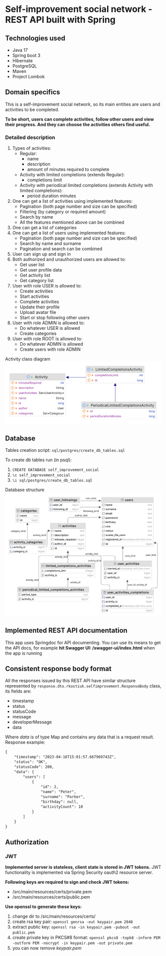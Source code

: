 # Self-improvement social network - REST API built with Spring

## Technologies used
- Java 17
- Spring boot 3
- Hibernate 
- PostgreSQL 
- Maven 
- Project Lombok

## Domain specifics
This is a self-improvement social network, so its main entities are users and activities to be completed.

**To be short, users can complete activities, follow other users and view their progress. And they can choose
the activities others find useful.**

### Detailed description
1. Types of activities:
   - Regular: 
     - name
     - description
     - amount of minutes required to complete
   - Activity with limited completions (extends Regular):
     - completions limit
   - Activity with periodical limited completions (extends Activity with limited completions):
     - period duration minutes
2. One can get a list of activities using implemented features:
   - Pagination (both page number and size can be specified)
   - Filtering (by category or required amount)
   - Search by name
   - All the features mentioned above can be combined 
3. One can get a list of categories
4. One can get a list of users using implemented features:
   - Pagination (both page number and size can be specified)
   - Search by name and surname
   - Pagination and search can be combined
5. User can sign up and sign in
6. Both authorized and unauthorized users are allowed to:
   - Get user list
   - Get user profile data
   - Get activity list
   - Get category list
7. User with role USER is allowed to:
   - Create activities
   - Start activities
   - Complete activities
   - Update their profile
   - Upload avatar file
   - Start or stop following other users
8. User with role ADMIN is allowed to:
   - Do whatever USER is allowed
   - Create categories
9. User with role ROOT is allowed to:
   - Do whatever ADMIN is allowed
   - Create users with role ADMIN

Activity class diagram
![Activity class diagram](doc-img/Activity-class-diagram.png)

## Database
Tables creation script: `sql/postgres/create_db_tables.sql`

To create db tables run (in psql):
1. ``CREATE DATABASE self_improvement_social``
2. ``\c self_improvement_social``
3. ``\i sql/postgres/create_db_tables.sql``

Database structure
![Database structure](doc-img/self-improvement-social-db-scheme.png)

## Implemented REST API documentation
This app uses Springdoc for API documenting. You can use its means to get the API docs, for example 
**hit Swagger UI: /swagger-ui/index.html** when the app is running

## Consistent response body format
All the responses issued by this REST API have similar structure represented by 
``response.dto.rkostiuk.selfimprovement.ResponseBody`` class, its fields are:    
- timestamp
- status
- statusCode
- message
- developerMessage
- data

Where *data* is of type Map and contains any data that is a request result.
Response example:
```
{
    "timestamp": "2023-04-16T15:01:57.667969743Z",
    "status": "OK",
    "statusCode": 200,
    "data": {
        "users": [
            {
                "id": 2,
                "name": "Peter",
                "surname": "Parker",
                "birthday": null,
                "activityCount": 10
            }
        ]
    }
}
```

## Authorization
### JWT

**Implemented server is stateless, client state is stored in JWT tokens.** JWT functionality is implemented via 
Spring Security oauth2 resource server.

**Following keys are required to sign and check JWT tokens:**
- /src/main/resources/certs/private.pem
- /src/main/resources/certs/public.pem

**Use openssl to generate these keys:**
1. change dir to /src/main/resources/certs/
2. create rsa key pair: `openssl genrsa -out keypair.pem 2048`
3. extract public key: `openssl rsa -in keypair.pem -pubout -out public.pem`
4. create private key in PKCS#8 format: `openssl pkcs8 -topk8 -inform PEM -outform PEM -nocrypt -in keypair.pem -out private.pem`
5. you can now remove *keypair.pem*
